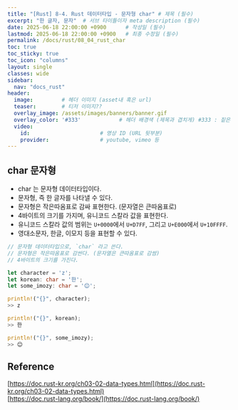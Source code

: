 ```yaml
---
title: "[Rust] 8-4. Rust 데이터타입 - 문자형 char" # 제목 (필수)
excerpt: "한 글자, 문자"  # 서브 타이틀이자 meta description (필수)
date: 2025-06-18 22:00:00 +0900      # 작성일 (필수)
lastmod: 2025-06-18 22:00:00 +0900   # 최종 수정일 (필수)
permalink: /docs/rust/08_04_rust_char
toc: true
toc_sticky: true
toc_icon: "columns"
layout: single
classes: wide
sidebar:
  nav: "docs_rust"
header: 
  image:         # 헤더 이미지 (asset내 혹은 url)
  teaser:        # 티저 이미지??
  overlay_image: /assets/images/banners/banner.gif
  overlay_color: '#333'            # 헤더 배경색 (제목과 겹치게) #333 : 짙은 회색 (필수)
  video:
    id:                      # 영상 ID (URL 뒷부분)
    provider:                # youtube, vimeo 등
---
```

<!--postNo: 20250618_001-->

## char 문자형  

- char 는 문자형 데이터타입이다.  
- 문자형, 즉 한 글자를 나타낼 수 있다.  
- 문자형은 작은따옴표로 감싸 표현한다. (문자열은 큰따옴표로)  
- 4바이트의 크기를 가지며, 유니코드 스칼라 값을 표현한다.  
- 유니코드 스칼라 값의 범위는 `U+0000`에서 `U+D7FF`, 그리고 `U+E000`에서 `U+10FFFF`.  
- 영대소문자, 한글, 이모지 등을 표현할 수 있다.  

```rust
// 문자형 데이터타입으로, `char` 라고 쓴다.
// 문자형은 작은따옴표로 감싼다. (문자열은 큰따옴표로 감쌈)
// 4바이트의 크기를 가진다.

let character = 'z';
let korean: char = '한';
let some_imozy: char = '😊';

println!("{}", character);
>> z

println!("{}", korean);
>> 한

println!("{}", some_imozy);
>> 😊
```

## Reference  

[https://doc.rust-kr.org/ch03-02-data-types.html](https://doc.rust-kr.org/ch03-02-data-types.html)  
[https://doc.rust-lang.org/book/](https://doc.rust-lang.org/book/)  